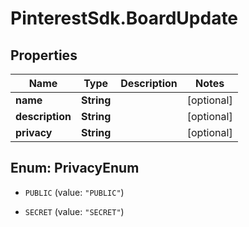 # PinterestSdk.BoardUpdate

## Properties

Name | Type | Description | Notes
------------ | ------------- | ------------- | -------------
**name** | **String** |  | [optional] 
**description** | **String** |  | [optional] 
**privacy** | **String** |  | [optional] 



## Enum: PrivacyEnum


* `PUBLIC` (value: `"PUBLIC"`)

* `SECRET` (value: `"SECRET"`)




